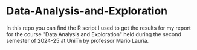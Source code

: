 # Data-Analysis-and-Exploration
In this repo you can find the R script I used to get the results for my report for the course "Data Analysis and Exploration" held during the second semester of 2024-25 at UniTn by professor Mario Lauria.
